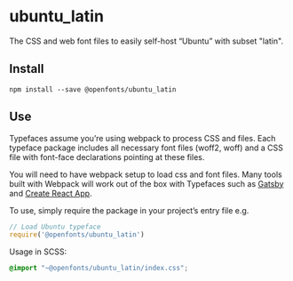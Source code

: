 
# ubuntu_latin

The CSS and web font files to easily self-host “Ubuntu” with subset "latin".

## Install

`npm install --save @openfonts/ubuntu_latin`

## Use

Typefaces assume you’re using webpack to process CSS and files. Each typeface
package includes all necessary font files (woff2, woff) and a CSS file with
font-face declarations pointing at these files.

You will need to have webpack setup to load css and font files. Many tools built
with Webpack will work out of the box with Typefaces such as [Gatsby](https://github.com/gatsbyjs/gatsby)
and [Create React App](https://github.com/facebookincubator/create-react-app).

To use, simply require the package in your project’s entry file e.g.

```javascript
// Load Ubuntu typeface
require('@openfonts/ubuntu_latin')
```

Usage in SCSS:
```scss
@import "~@openfonts/ubuntu_latin/index.css";
```
